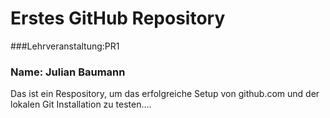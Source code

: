 # Erstes GitHub Repository
###Lehrveranstaltung:PR1
### Name: Julian Baumann


Das ist ein Respository, um das erfolgreiche Setup von github.com und der lokalen Git Installation zu testen....